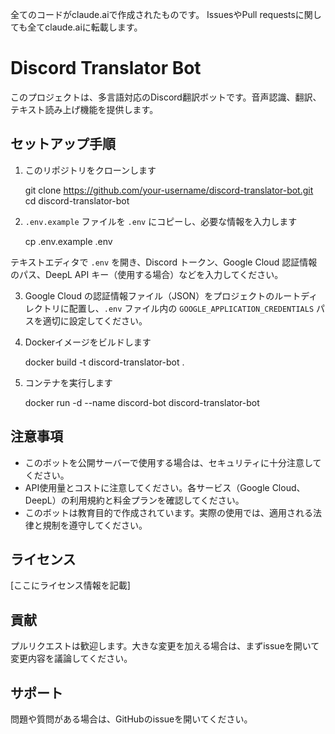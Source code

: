 全てのコードがclaude.aiで作成されたものです。
IssuesやPull requestsに関しても全てclaude.aiに転載します。

# Discord Translator Bot

このプロジェクトは、多言語対応のDiscord翻訳ボットです。音声認識、翻訳、テキスト読み上げ機能を提供します。

## セットアップ手順

1. このリポジトリをクローンします

    git clone https://github.com/your-username/discord-translator-bot.git
    cd discord-translator-bot


2. `.env.example` ファイルを `.env` にコピーし、必要な情報を入力します

    cp .env.example .env

テキストエディタで `.env` を開き、Discord トークン、Google Cloud 認証情報のパス、DeepL API キー（使用する場合）などを入力してください。


3. Google Cloud の認証情報ファイル（JSON）をプロジェクトのルートディレクトリに配置し、`.env` ファイル内の `GOOGLE_APPLICATION_CREDENTIALS` パスを適切に設定してください。


4. Dockerイメージをビルドします

    docker build -t discord-translator-bot .


5. コンテナを実行します

    docker run -d --name discord-bot discord-translator-bot


## 注意事項

- このボットを公開サーバーで使用する場合は、セキュリティに十分注意してください。
- API使用量とコストに注意してください。各サービス（Google Cloud、DeepL）の利用規約と料金プランを確認してください。
- このボットは教育目的で作成されています。実際の使用では、適用される法律と規制を遵守してください。

## ライセンス

[ここにライセンス情報を記載]

## 貢献

プルリクエストは歓迎します。大きな変更を加える場合は、まずissueを開いて変更内容を議論してください。

## サポート

問題や質問がある場合は、GitHubのissueを開いてください。
